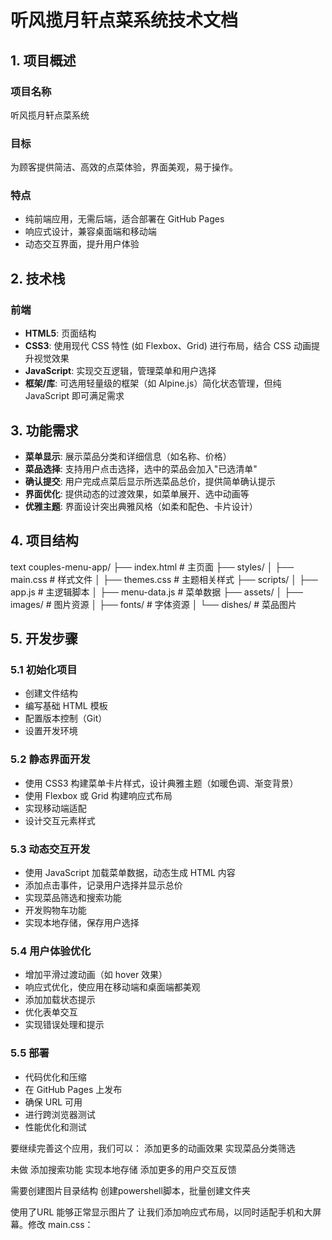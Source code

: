 # 听风揽月轩点菜系统技术文档

## 1. 项目概述

### 项目名称
听风揽月轩点菜系统

### 目标
为顾客提供简洁、高效的点菜体验，界面美观，易于操作。

### 特点
- 纯前端应用，无需后端，适合部署在 GitHub Pages
- 响应式设计，兼容桌面端和移动端
- 动态交互界面，提升用户体验

## 2. 技术栈

### 前端
- **HTML5**: 页面结构
- **CSS3**: 使用现代 CSS 特性 (如 Flexbox、Grid) 进行布局，结合 CSS 动画提升视觉效果
- **JavaScript**: 实现交互逻辑，管理菜单和用户选择
- **框架/库**: 可选用轻量级的框架（如 Alpine.js）简化状态管理，但纯 JavaScript 即可满足需求

## 3. 功能需求
- **菜单显示**: 展示菜品分类和详细信息（如名称、价格）
- **菜品选择**: 支持用户点击选择，选中的菜品会加入"已选清单"
- **确认提交**: 用户完成点菜后显示所选菜品总价，提供简单确认提示
- **界面优化**: 提供动态的过渡效果，如菜单展开、选中动画等
- **优雅主题**: 界面设计突出典雅风格（如柔和配色、卡片设计）

## 4. 项目结构
text
couples-menu-app/
├── index.html # 主页面
├── styles/
│ ├── main.css # 样式文件
│ ├── themes.css # 主题相关样式
├── scripts/
│ ├── app.js # 主逻辑脚本
│ ├── menu-data.js # 菜单数据
├── assets/
│ ├── images/ # 图片资源
│ ├── fonts/ # 字体资源
│ └── dishes/ # 菜品图片

## 5. 开发步骤

### 5.1 初始化项目
- 创建文件结构
- 编写基础 HTML 模板
- 配置版本控制（Git）
- 设置开发环境

### 5.2 静态界面开发
- 使用 CSS3 构建菜单卡片样式，设计典雅主题（如暖色调、渐变背景）
- 使用 Flexbox 或 Grid 构建响应式布局
- 实现移动端适配
- 设计交互元素样式

### 5.3 动态交互开发
- 使用 JavaScript 加载菜单数据，动态生成 HTML 内容
- 添加点击事件，记录用户选择并显示总价
- 实现菜品筛选和搜索功能
- 开发购物车功能
- 实现本地存储，保存用户选择

### 5.4 用户体验优化
- 增加平滑过渡动画（如 hover 效果）
- 响应式优化，使应用在移动端和桌面端都美观
- 添加加载状态提示
- 优化表单交互
- 实现错误处理和提示

### 5.5 部署
- 代码优化和压缩
- 在 GitHub Pages 上发布
- 确保 URL 可用
- 进行跨浏览器测试
- 性能优化和测试

要继续完善这个应用，我们可以：
添加更多的动画效果
实现菜品分类筛选

未做
添加搜索功能
实现本地存储
添加更多的用户交互反馈


需要创建图片目录结构
创建powershell脚本，批量创建文件夹


使用了URL 能够正常显示图片了
让我们添加响应式布局，以同时适配手机和大屏幕。修改 main.css：